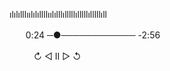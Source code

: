 ılılılllıılılıllllıılılllılllllılllllılllllıll

ㅤㅤ0:24 ─●──────────── -2:56

ㅤㅤㅤ↻      ◁ II ▷     ↺





